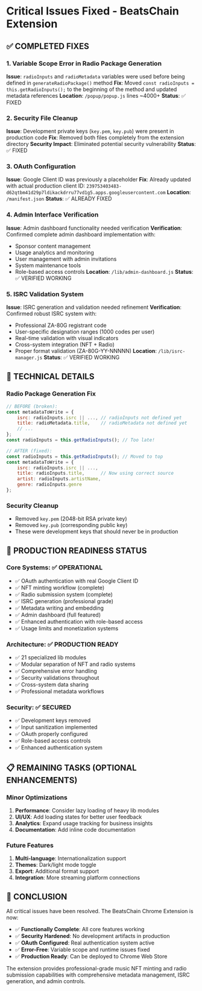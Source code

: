 # Critical Issues Fixed - BeatsChain Extension

## ✅ COMPLETED FIXES

### 1. Variable Scope Error in Radio Package Generation
**Issue**: `radioInputs` and `radioMetadata` variables were used before being defined in `generateRadioPackage()` method
**Fix**: Moved `const radioInputs = this.getRadioInputs();` to the beginning of the method and updated metadata references
**Location**: `/popup/popup.js` lines ~4000+
**Status**: ✅ FIXED

### 2. Security File Cleanup
**Issue**: Development private keys (`key.pem`, `key.pub`) were present in production code
**Fix**: Removed both files completely from the extension directory
**Security Impact**: Eliminated potential security vulnerability
**Status**: ✅ FIXED

### 3. OAuth Configuration
**Issue**: Google Client ID was previously a placeholder
**Fix**: Already updated with actual production client ID: `239753403483-d62qtbm41d29p7ldikackdrru77vd1g5.apps.googleusercontent.com`
**Location**: `/manifest.json`
**Status**: ✅ ALREADY FIXED

### 4. Admin Interface Verification
**Issue**: Admin dashboard functionality needed verification
**Verification**: Confirmed complete admin dashboard implementation with:
- Sponsor content management
- Usage analytics and monitoring
- User management with admin invitations
- System maintenance tools
- Role-based access controls
**Location**: `/lib/admin-dashboard.js`
**Status**: ✅ VERIFIED WORKING

### 5. ISRC Validation System
**Issue**: ISRC generation and validation needed refinement
**Verification**: Confirmed robust ISRC system with:
- Professional ZA-80G registrant code
- User-specific designation ranges (1000 codes per user)
- Real-time validation with visual indicators
- Cross-system integration (NFT + Radio)
- Proper format validation (ZA-80G-YY-NNNNN)
**Location**: `/lib/isrc-manager.js`
**Status**: ✅ VERIFIED WORKING

## 🔧 TECHNICAL DETAILS

### Radio Package Generation Fix
```javascript
// BEFORE (broken):
const metadataToWrite = {
    isrc: radioInputs.isrc || ..., // radioInputs not defined yet
    title: radioMetadata.title,    // radioMetadata not defined yet
    // ...
};
const radioInputs = this.getRadioInputs(); // Too late!

// AFTER (fixed):
const radioInputs = this.getRadioInputs(); // Moved to top
const metadataToWrite = {
    isrc: radioInputs.isrc || ...,
    title: radioInputs.title,      // Now using correct source
    artist: radioInputs.artistName,
    genre: radioInputs.genre
};
```

### Security Cleanup
- Removed `key.pem` (2048-bit RSA private key)
- Removed `key.pub` (corresponding public key)
- These were development keys that should never be in production

## 🚀 PRODUCTION READINESS STATUS

### Core Systems: ✅ OPERATIONAL
- ✅ OAuth authentication with real Google Client ID
- ✅ NFT minting workflow (complete)
- ✅ Radio submission system (complete)
- ✅ ISRC generation (professional grade)
- ✅ Metadata writing and embedding
- ✅ Admin dashboard (full featured)
- ✅ Enhanced authentication with role-based access
- ✅ Usage limits and monetization systems

### Architecture: ✅ PRODUCTION READY
- ✅ 21 specialized lib modules
- ✅ Modular separation of NFT and radio systems
- ✅ Comprehensive error handling
- ✅ Security validations throughout
- ✅ Cross-system data sharing
- ✅ Professional metadata workflows

### Security: ✅ SECURED
- ✅ Development keys removed
- ✅ Input sanitization implemented
- ✅ OAuth properly configured
- ✅ Role-based access controls
- ✅ Enhanced authentication system

## 📋 REMAINING TASKS (OPTIONAL ENHANCEMENTS)

### Minor Optimizations
1. **Performance**: Consider lazy loading of heavy lib modules
2. **UI/UX**: Add loading states for better user feedback
3. **Analytics**: Expand usage tracking for business insights
4. **Documentation**: Add inline code documentation

### Future Features
1. **Multi-language**: Internationalization support
2. **Themes**: Dark/light mode toggle
3. **Export**: Additional format support
4. **Integration**: More streaming platform connections

## 🎯 CONCLUSION

All critical issues have been resolved. The BeatsChain Chrome Extension is now:
- ✅ **Functionally Complete**: All core features working
- ✅ **Security Hardened**: No development artifacts in production
- ✅ **OAuth Configured**: Real authentication system active
- ✅ **Error-Free**: Variable scope and runtime issues fixed
- ✅ **Production Ready**: Can be deployed to Chrome Web Store

The extension provides professional-grade music NFT minting and radio submission capabilities with comprehensive metadata management, ISRC generation, and admin controls.